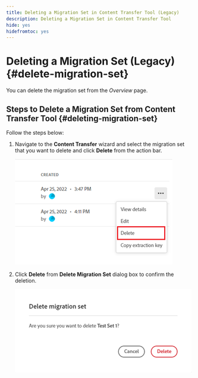 ```yaml
---
title: Deleting a Migration Set in Content Transfer Tool (Legacy)
description: Deleting a Migration Set in Content Transfer Tool
hide: yes
hidefromtoc: yes
---
```

# Deleting a Migration Set (Legacy) {#delete-migration-set}

You can delete the migration set from the *Overview* page.

## Steps to Delete a Migration Set from Content Transfer Tool {#deleting-migration-set}

Follow the steps below:

1. Navigate to the **Content Transfer** wizard and select the migration set that you want to delete and click **Delete** from the action bar.

   ![image](/help/journey-migration/content-transfer-tool/assets-ctt/migration-delete1.png)

1. Click **Delete** from **Delete Migration Set** dialog box to confirm the deletion.

   ![image](/help/journey-migration/content-transfer-tool/assets-ctt/migration-delete2.png)

